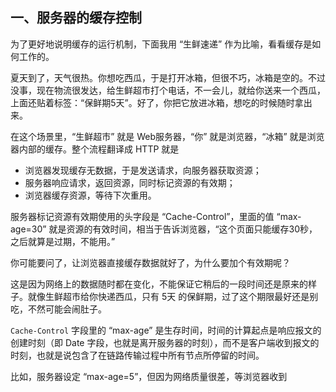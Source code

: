 ## 一、服务器的缓存控制

为了更好地说明缓存的运行机制，下面我用 “生鲜速递” 作为比喻，看看缓存是如何工作的。

夏天到了，天气很热。你想吃西瓜，于是打开冰箱，但很不巧，冰箱是空的。不过没事，现在物流很发达，给生鲜超市打个电话，不一会儿，就给你送来一个西瓜，上面还贴着标签：“保鲜期5天”。好了，你把它放进冰箱，想吃的时候随时拿出来。

在这个场景里，“生鲜超市” 就是 Web服务器，“你” 就是浏览器，“冰箱” 就是浏览器内部的缓存。整个流程翻译成 HTTP 就是

- 浏览器发现缓存无数据，于是发送请求，向服务器获取资源；
- 服务器响应请求，返回资源，同时标记资源的有效期；
- 浏览器缓存资源，等待下次重用。



服务器标记资源有效期使用的头字段是 “Cache-Control”，里面的值 “max-age=30” 就是资源的有效时间，相当于告诉浏览器，“这个页面只能缓存30秒，之后就算是过期，不能用。”

你可能要问了，让浏览器直接缓存数据就好了，为什么要加个有效期呢？

这是因为网络上的数据随时都在变化，不能保证它稍后的一段时间还是原来的样子。就像生鲜超市给你快递西瓜，只有 5天 的保鲜期，过了这个期限最好还是别吃，不然可能会闹肚子。

`Cache-Control` 字段里的 “max-age” 是生存时间，时间的计算起点是响应报文的创建时刻（即 Date 字段，也就是离开服务器的时刻），而不是客户端收到报文的时刻，也就是说包含了在链路传输过程中所有节点所停留的时间。

比如，服务器设定 “max-age=5”，但因为网络质量很差，等浏览器收到































